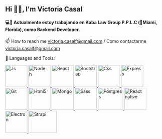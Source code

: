 <h2>Hi 👋🏼, I'm Victoria Casal</h2>

<h4>💻📲 Actualmente estoy trabajando en Kaba Law Group P.P.L.C (📍Miami, Florida), como Backend Developer.</h4>

📫 How to reach me victoria.casalf@gmail.com / Como contactarme victoria.casalf@gmail.com

💬 Languages and Tools:

<a title="Js" href="https://developer.mozilla.org/en-US/docs/Web/JavaScript">
<img width="70" height= "70" alt="Js" src="https://i.pinimg.com/originals/7d/bd/4b/7dbd4b745eb1a195135cd499d62a3fa9.png">
  </a>
<a title="Node js" href="https://nodejs.org/en/">
<img width="70" height= "70" alt="Node js" src="https://i.pinimg.com/originals/68/44/24/6844245e1dc92caf7194da499807221b.png">
  </a>
  <a title="React" href="https://es.reactjs.org">
<img width="70" height= "70" alt="React" src="https://i.pinimg.com/originals/51/6a/69/516a6978e4ea618f4d02bea942fe595d.png">
  </a>
    <a title="Bootstrap" href="https://getbootstrap.com">
<img width="70" height= "70" alt="Bootstrap" src="https://i.pinimg.com/originals/86/5d/ad/865dadf1f44bf7d55ca3f994d49982bf.png">
  </a>
      <a title="Css" href="https://www.w3schools.com/css/">
<img width="70" height= "70" alt="Css" src="https://i.pinimg.com/originals/67/2b/f7/672bf7bf421e486faf0d5bf978f56a90.png">
  </a>
        <a title="Express" href="https://expressjs.com">
<img width="70" height= "70" alt="Express" src="https://i.pinimg.com/originals/2e/80/24/2e8024578700ea4ec3ea6d8dd7af5939.png">
  </a>
          <a title="Git" href="https://git-scm.com">
<img width="70" height= "70" alt="Git" src="https://i.pinimg.com/originals/59/34/a7/5934a7c65c3a497dafe38751ac3150b9.png">
  </a>
            <a title="Html5" href="https://www.w3.org/html/">
<img width="70" height= "70" alt="Html5" src="https://i.pinimg.com/originals/26/f9/05/26f9052180b117c5bf9a9d00e60207e5.png">
  </a>
              <a title="Mongo" href="https://www.mongodb.com">
<img width="70" height= "70" alt="Mongo" src="https://i.pinimg.com/originals/2f/0f/ca/2f0fcaf910248c67ac56d0b73d8914cd.png">
  </a>
                <a title="Sass" href="https://sass-lang.com">
<img width="70" height= "70" alt="Sass" src="https://i.pinimg.com/originals/46/50/d4/4650d4bedf5eefe54c9bf3684ab2a41f.png">
  </a>
                  <a title="Postgres" href="https://www.postgresql.org">
<img width="80" height= "70" alt="Postgress" src="https://i.pinimg.com/originals/2b/b5/cd/2bb5cda96dab5e3a248b6b768e42fa98.png">
  </a>
                    <a title="React native" href="https://reactnative.dev">
<img width="70" height= "70" alt="React native" src="https://i.pinimg.com/originals/ec/6f/e2/ec6fe258af00ead34a372fd1ff0a84f4.png">
  </a>
                  <a title="Electron" href="https://www.electronjs.org">
<img width="70" height= "70" alt="Electron" src="https://i.pinimg.com/originals/07/c6/45/07c645b5ba584ef018966f49747adb6e.png">
  </a>
                    <a title="Strapi" href="https://strapi.io">
<img width="90" height= "70" alt="Strapi" src="https://i.pinimg.com/originals/76/d6/47/76d6473ad2104988d0b95e4ffd4da316.png">
  </a>
